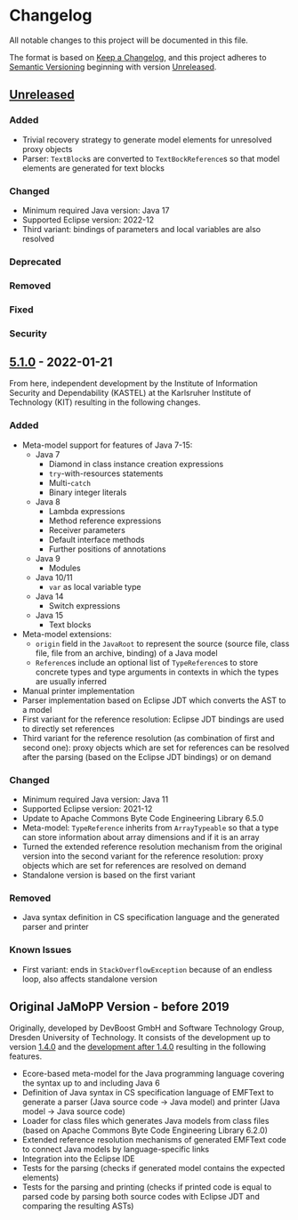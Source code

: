 # Changelog

All notable changes to this project will be documented in this file.

The format is based on [Keep a Changelog](https://keepachangelog.com/en/1.1.0/), and this project adheres to [Semantic Versioning](https://semver.org/spec/v2.0.0.html) beginning with version [Unreleased].

## [Unreleased]

### Added

- Trivial recovery strategy to generate model elements for unresolved proxy objects
- Parser: `TextBlock`s are converted to `TextBockReference`s so that model elements are generated for text blocks

### Changed

- Minimum required Java version: Java 17
- Supported Eclipse version: 2022-12
- Third variant: bindings of parameters and local variables are also resolved

### Deprecated

### Removed

### Fixed

### Security

## [5.1.0] - 2022-01-21

From here, independent development by the Institute of Information Security and Dependability (KASTEL) at the Karlsruher Institute of Technology (KIT) resulting in the following changes.

### Added

- Meta-model support for features of Java 7-15:
    - Java 7
        - Diamond in class instance creation expressions
        - `try`-with-resources statements
        - Multi-`catch`
        - Binary integer literals
    - Java 8
        - Lambda expressions
        - Method reference expressions
        - Receiver parameters
        - Default interface methods
        - Further positions of annotations
    - Java 9
        - Modules
    - Java 10/11
        - `var` as local variable type
    - Java 14
        - Switch expressions
    - Java 15
        - Text blocks
- Meta-model extensions:
    - `origin` field in the `JavaRoot` to represent the source (source file, class file, file from an archive, binding) of a Java model
    - `Reference`s include an optional list of `TypeReference`s to store concrete types and type arguments in contexts in which the types are usually inferred
- Manual printer implementation
- Parser implementation based on Eclipse JDT which converts the AST to a model
- First variant for the reference resolution: Eclipse JDT bindings are used to directly set references
- Third variant for the reference resolution (as combination of first and second one): proxy objects which are set for references can be resolved after the parsing (based on the Eclipse JDT bindings) or on demand

### Changed

- Minimum required Java version: Java 11
- Supported Eclipse version: 2021-12
- Update to Apache Commons Byte Code Engineering Library 6.5.0
- Meta-model: `TypeReference` inherits from `ArrayTypeable` so that a type can store information about array dimensions and if it is an array
- Turned the extended reference resolution mechanism from the original version into the second variant for the reference resolution: proxy objects which are set for references are resolved on demand
- Standalone version is based on the first variant

### Removed

- Java syntax definition in CS specification language and the generated parser and printer

### Known Issues

- First variant: ends in `StackOverflowException` because of an endless loop, also affects standalone version

## Original JaMoPP Version - before 2019

Originally, developed by DevBoost GmbH and Software Technology Group, Dresden University of Technology. It consists of the development up to version [1.4.0] and the [development after 1.4.0] resulting in the following features.

- Ecore-based meta-model for the Java programming language covering the syntax up to and including Java 6
- Definition of Java syntax in CS specification language of EMFText to generate a parser (Java source code -> Java model) and printer (Java model -> Java source code)
- Loader for class files which generates Java models from class files (based on Apache Commons Byte Code Engineering Library 6.2.0)
- Extended reference resolution mechanisms of generated EMFText code to connect Java models by language-specific links
- Integration into the Eclipse IDE
- Tests for the parsing (checks if generated model contains the expected elements)
- Tests for the parsing and printing (checks if printed code is equal to parsed code by parsing both source codes with Eclipse JDT and comparing the resulting ASTs)

[Unreleased]: https://github.com/PalladioSimulator/Palladio-Supporting-EclipseJavaDevelopmentTools/compare/releases/5.1.0...HEAD
[5.1.0]: https://github.com/PalladioSimulator/Palladio-Supporting-EclipseJavaDevelopmentTools/compare/8bc07...releases/5.1.0
[development after 1.4.0]: https://github.com/PalladioSimulator/Palladio-Supporting-EclipseJavaDevelopmentTools/compare/e46b0...8bc07
[1.4.0]: https://github.com/PalladioSimulator/Palladio-Supporting-EclipseJavaDevelopmentTools/commit/e46b0003803a8ccda7c3aa380ff2c759937d1ccb